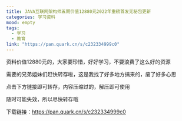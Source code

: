 ```yaml
---
title: JAVA互联网架构师五期价值12880元2022年重磅首发无秘包更新
categories: 学习资料
mood: empty
tags:
  - 学习
  - 教育
link: "https://pan.quark.cn/s/c232334999c0"
---
```


资料价值12880元的，大家要珍惜，好好学习，不要浪费了这么好的资源




需要的兄弟姐妹们赶快转存啦，这是我找了好多地方搞来的，废了好多心思




点击下方链接即可转存，内容压缩过的，解压即可使用




随时可能失效，所以尽快转存哦







下载链接：https://pan.quark.cn/s/c232334999c0








